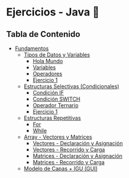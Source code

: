 # Ejercicios - Java 🚀

## Tabla de Contenido

- [Fundamentos](fundamentos)
    - [Tipos de Datos y Variables](fundamentos/tipos%20de%20datos%20y%20variables/)
        - [Hola Mundo](fundamentos/tipos%20de%20datos%20y%20variables/HolaMundo/)
        - [Variables](fundamentos/tipos%20de%20datos%20y%20variables/Variables/)
        - [Operadores](fundamentos/tipos%20de%20datos%20y%20variables/Operadores/)
        - [Ejercicio 1](fundamentos/tipos%20de%20datos%20y%20variables/Ejercicio1/)
    - [Estructuras Selectivas (Condicionales)](fundamentos/estructuras%20selectivas%20(Condicionales)/)
        - [Condición IF](fundamentos/estructuras%20selectivas%20(Condicionales)/CondicionalIF)
        - [Condición SWITCH](fundamentos/estructuras%20selectivas%20(Condicionales)/CondicionalSWITCH)
        - [Operador Ternario](fundamentos/estructuras%20selectivas%20(Condicionales)/OperadorTernario)
        - [Ejercicio 1](fundamentos/estructuras%20selectivas%20(Condicionales)/Ejercicio1)
    - [Estructuras Repetitivas](fundamentos/estructuras%20repetitivas/)
        - [For](fundamentos/estructuras%20repetitivas/For/)
        - [While](fundamentos/estructuras%20repetitivas/While/)
    - [Array - Vectores y Matrices](fundamentos/arrays%20-%20vectores%20y%20matrices/)
        - [Vectores - Declaración y Asignación](fundamentos/arrays%20-%20vectores%20y%20matrices/VectoresDeclaracionAsignacion/)
        - [Vectores - Recorrido y Carga](fundamentos/arrays%20-%20vectores%20y%20matrices//VectoresRecorridoYCarga/)
        - [Matrices - Declaración y Asignación](fundamentos/arrays%20-%20vectores%20y%20matrices//MatricesDeclaracionYAsignacion/)
        - [Matrices - Recorrido y Carga](fundamentos/arrays%20-%20vectores%20y%20matrices//MatricesRecorridoYCarga/)
    - [Modelo de Capas + IGU (GUI)](fundamentos/modelo%20de%20capas/)

